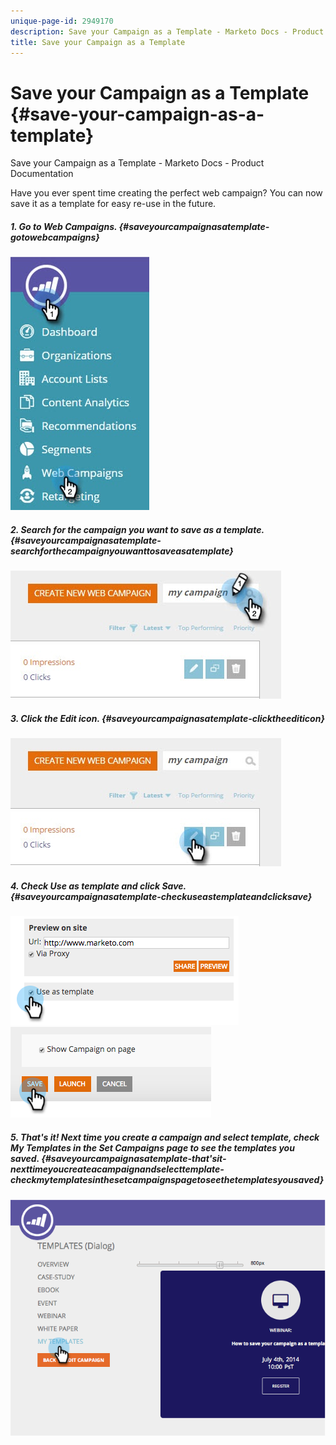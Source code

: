 ```yaml
---
unique-page-id: 2949170
description: Save your Campaign as a Template - Marketo Docs - Product Documentation
title: Save your Campaign as a Template
---
```


# Save your Campaign as a Template {#save-your-campaign-as-a-template}

Save your Campaign as a Template - Marketo Docs - Product Documentation

Have you ever spent time creating the perfect web campaign? You can now save it as a template for easy re-use in the future.

##### 1. Go to Web Campaigns. {#saveyourcampaignasatemplate-gotowebcampaigns}

![](assets/web-campaigns-hand-1.jpg)

##### 2. Search for the campaign you want to save as a template. {#saveyourcampaignasatemplate-searchforthecampaignyouwanttosaveasatemplate}

![](assets/search-for-campaign.jpg)  

##### 3. Click the Edit icon. {#saveyourcampaignasatemplate-clicktheediticon}

![](assets/my-campaign-edit.jpg)  

##### 4. Check Use as template and click Save. {#saveyourcampaignasatemplate-checkuseastemplateandclicksave}

![](assets/image2015-2-25-19-3a56-3a58.png)   ![](assets/image2015-2-25-19-3a56-3a37.png)  

##### 5. That's it! Next time you create a campaign and select template, check My Templates in the Set Campaigns page to see the templates you saved. {#saveyourcampaignasatemplate-that'sit-nexttimeyoucreateacampaignandselecttemplate-checkmytemplatesinthesetcampaignspagetoseethetemplatesyousaved}

![](assets/image2014-9-17-20-3a55-3a31.png)

